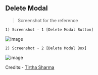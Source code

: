 ## Delete Modal

> Screenshot for the reference

    1) Screenshot - 1 [Delete Modal Button]

  ![image](https://github.com/user-attachments/assets/c927db7f-75e8-4935-aeab-1f5fef9f8057)

    2) Screenshot - 2 [Delete Modal Box]

  ![image](https://github.com/user-attachments/assets/d35dec9d-0907-4020-bc1d-c30cbaa09e2f)
 

Credits:- [Tirtha Sharma](https://github.com/genze121 "Tirtha Sharma")
